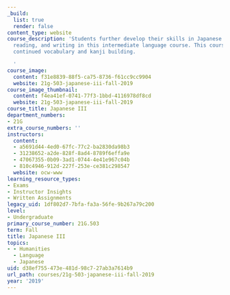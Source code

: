 ```yaml
---
_build:
  list: true
  render: false
content_type: website
course_description: 'Students further develop their skills in Japanese speaking, listening,
  reading, and writing in this intermediate language course. This course involves
  continued vocabulary and kanji building.

  '
course_image:
  content: f31e8839-88f5-ca75-8736-f61cc9cc9904
  website: 21g-503-japanese-iii-fall-2019
course_image_thumbnail:
  content: f4ea41ef-0741-77f3-1bbd-4116978df8cd
  website: 21g-503-japanese-iii-fall-2019
course_title: Japanese III
department_numbers:
- 21G
extra_course_numbers: ''
instructors:
  content:
  - a5691d44-4ed0-67fc-77c2-ba2830da98b3
  - 31238652-a2de-828f-8ad4-8789f6effa9e
  - 47067355-0b09-3ad1-0744-4e41e967c04b
  - 810c4946-912d-227f-253e-ce381c298547
  website: ocw-www
learning_resource_types:
- Exams
- Instructor Insights
- Written Assignments
legacy_uid: 1df802d7-7bfa-fa3a-56fe-9b267a79c200
level:
- Undergraduate
primary_course_number: 21G.503
term: Fall
title: Japanese III
topics:
- - Humanities
  - Language
  - Japanese
uid: d38ef755-473e-481d-98c7-27ab3a7614b9
url_path: courses/21g-503-japanese-iii-fall-2019
year: '2019'
---
```

